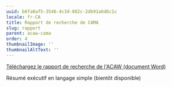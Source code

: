 ```yaml
---
uuid: b6fa0af5-3546-4c3d-882c-2db91a6d6c1c
locale: fr-CA
title: Rapport de recherche de CAMA
slug: rapport
parent: acaw-cama
order: 4
thumbnailImage: ''
thumbnailAltText: ''
---
```

[Téléchargez le rapport de recherche de l'ACAW (document Word)](https://idrc.ocadu.ca/media/CAMA_ACAW_2024_Research_Report_Fr.docx)

Résumé exécutif en langage simple (bientôt disponible)
